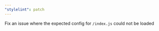 ```yaml
---
"stylelint": patch
---
```


Fix an issue where the expected config for `/index.js` could not be loaded
